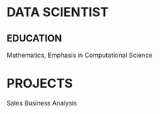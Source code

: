 # DATA SCIENTIST

## EDUCATION
Mathematics, Emphasis in Computational Science

# PROJECTS
Sales Business Analysis
